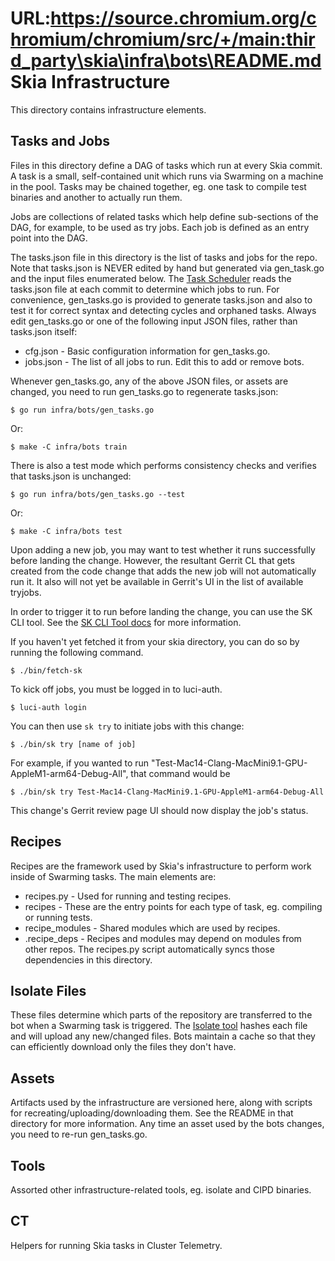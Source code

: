 URL:https://source.chromium.org/chromium/chromium/src/+/main:third_party\skia\infra\bots\README.md
Skia Infrastructure
===================

This directory contains infrastructure elements.


Tasks and Jobs
--------------

Files in this directory define a DAG of tasks which run at every Skia commit. A
task is a small, self-contained unit which runs via Swarming on a machine in the
pool. Tasks may be chained together, eg. one task to compile test binaries and
another to actually run them.

Jobs are collections of related tasks which help define sub-sections of the DAG,
for example, to be used as try jobs. Each job is defined as an entry point into
the DAG.

The tasks.json file in this directory is the list of tasks and jobs for
the repo. Note that tasks.json is NEVER edited by hand but generated via
gen_task.go and the input files enumerated below. The
[Task Scheduler](https://skia.googlesource.com/buildbot/+/main/task_scheduler/README.md)
reads the tasks.json file at each commit to determine which jobs to run. For
convenience, gen_tasks.go is provided to generate tasks.json and also to test it
for correct syntax and detecting cycles and orphaned tasks. Always edit
gen_tasks.go or one of the following input JSON files, rather than tasks.json
itself:

  * cfg.json - Basic configuration information for gen_tasks.go.
  * jobs.json - The list of all jobs to run. Edit this to add or remove
      bots.

Whenever gen_tasks.go, any of the above JSON files, or assets are changed, you
need to run gen_tasks.go to regenerate tasks.json:

	$ go run infra/bots/gen_tasks.go

Or:

	$ make -C infra/bots train

There is also a test mode which performs consistency checks and verifies that
tasks.json is unchanged:

	$ go run infra/bots/gen_tasks.go --test

Or:

	$ make -C infra/bots test


Upon adding a new job, you may want to test whether it runs successfully
before landing the change. However, the resultant Gerrit CL that gets created
from the code change that adds the new job will not automatically run it. It
also will not yet be available in Gerrit's UI in the list of available tryjobs.

In order to trigger it to run before landing the change, you can use the
SK CLI tool. See the [SK CLI Tool docs](https://chromium.googlesource.com/skia/+/HEAD/site/docs/dev/tools/sk.md) for more information.

If you haven't yet fetched it from your skia directory, you can do so by
running the following command.

	$ ./bin/fetch-sk

To kick off jobs, you must be logged in to luci-auth.

	$ luci-auth login

You can then use `sk try` to initiate jobs with this change:

	$ ./bin/sk try [name of job]

For example, if you wanted to run
"Test-Mac14-Clang-MacMini9.1-GPU-AppleM1-arm64-Debug-All", that command would be

	$ ./bin/sk try Test-Mac14-Clang-MacMini9.1-GPU-AppleM1-arm64-Debug-All

This change's Gerrit review page UI should now display the job's status.

Recipes
-------

Recipes are the framework used by Skia's infrastructure to perform work inside
of Swarming tasks. The main elements are:

  * recipes.py - Used for running and testing recipes.
  * recipes - These are the entry points for each type of task, eg. compiling
      or running tests.
  * recipe_modules - Shared modules which are used by recipes.
  * .recipe_deps - Recipes and modules may depend on modules from other repos.
      The recipes.py script automatically syncs those dependencies in this
      directory.


Isolate Files
-------------

These files determine which parts of the repository are transferred to the bot
when a Swarming task is triggered. The
[Isolate tool](https://github.com/luci/luci-py/tree/main/appengine/isolate/doc)
hashes each file and will upload any new/changed files. Bots maintain a cache so
that they can efficiently download only the files they don't have.


Assets
------

Artifacts used by the infrastructure are versioned here, along with scripts for
recreating/uploading/downloading them. See the README in that directory for more
information. Any time an asset used by the bots changes, you need to re-run
gen_tasks.go.


Tools
-----

Assorted other infrastructure-related tools, eg. isolate and CIPD binaries.


CT
--

Helpers for running Skia tasks in Cluster Telemetry.

